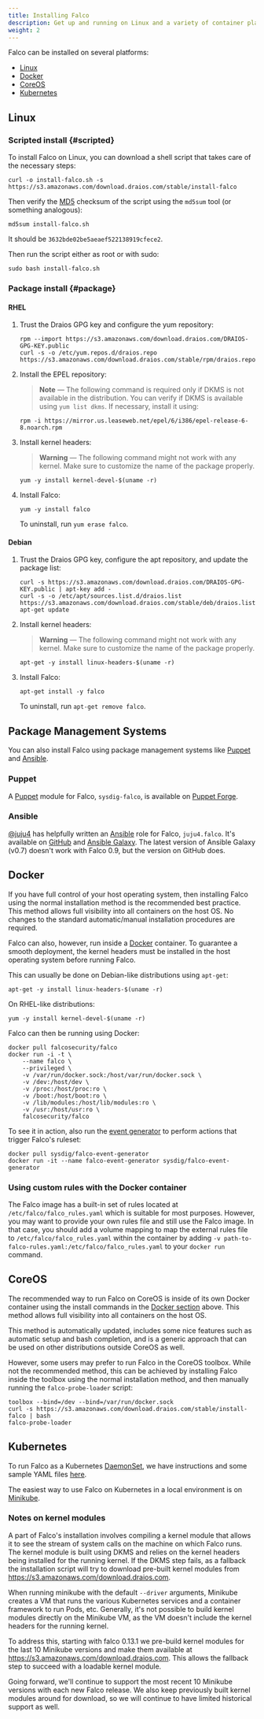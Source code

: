 ```yaml
---
title: Installing Falco
description: Get up and running on Linux and a variety of container platforms
weight: 2
---
```


Falco can be installed on several platforms:

* [Linux](#linux)
* [Docker](#docker)
* [CoreOS](#coreos)
* [Kubernetes](#kubernetes)

## Linux

### Scripted install {#scripted}

To install Falco on Linux, you can download a shell script that takes care of the necessary steps:

```shell
curl -o install-falco.sh -s https://s3.amazonaws.com/download.draios.com/stable/install-falco
```

Then verify the [MD5](https://en.wikipedia.org/wiki/MD5) checksum of the script using the `md5sum` tool (or something analogous):

```shell
md5sum install-falco.sh
```

It should be `3632bde02be5aeaef522138919cfece2`.

Then run the script either as root or with sudo:

```shell
sudo bash install-falco.sh
```

### Package install {#package}

#### RHEL

1. Trust the Draios GPG key and configure the yum repository:

    ```shell
    rpm --import https://s3.amazonaws.com/download.draios.com/DRAIOS-GPG-KEY.public
    curl -s -o /etc/yum.repos.d/draios.repo https://s3.amazonaws.com/download.draios.com/stable/rpm/draios.repo
    ```

1. Install the EPEL repository:

    > **Note** — The following command is required only if DKMS is not available in the distribution. You can verify if DKMS is available using `yum list dkms`. If necessary, install it using:

    ```shell
    rpm -i https://mirror.us.leaseweb.net/epel/6/i386/epel-release-6-8.noarch.rpm
    ```

1. Install kernel headers:

    > **Warning** — The following command might not work with any kernel. Make sure to customize the name of the package properly.

    ```shell
    yum -y install kernel-devel-$(uname -r)
    ```

1. Install Falco:

    ```shell
    yum -y install falco
    ```

    To uninstall, run `yum erase falco`.

#### Debian

1. Trust the Draios GPG key, configure the apt repository, and update the package list:

    ```shell
    curl -s https://s3.amazonaws.com/download.draios.com/DRAIOS-GPG-KEY.public | apt-key add -
    curl -s -o /etc/apt/sources.list.d/draios.list https://s3.amazonaws.com/download.draios.com/stable/deb/draios.list
    apt-get update
    ```

1. Install kernel headers:

    > **Warning** — The following command might not work with any kernel. Make sure to customize the name of the package properly.

    ```shell
    apt-get -y install linux-headers-$(uname -r)
    ```

1. Install Falco:

    ```shell
    apt-get install -y falco
    ```

    To uninstall, run `apt-get remove falco`.

## Package Management Systems

You can also install Falco using package management systems like [Puppet](#puppet) and [Ansible](#ansible).

### Puppet

A [Puppet](https://puppet.com/) module for Falco, `sysdig-falco`, is available on [Puppet Forge](https://forge.puppet.com/sysdig/falco/readme).

### Ansible

[@juju4](https://github.com/juju4/) has helpfully written an [Ansible](https://ansible.com) role for Falco, `juju4.falco`. It's available on [GitHub](https://github.com/juju4/ansible-falco/) and [Ansible Galaxy](https://galaxy.ansible.com/juju4/falco/). The latest version of Ansible Galaxy (v0.7) doesn't work with Falco 0.9, but the version on GitHub does.

## Docker

If you have full control of your host operating system, then installing Falco using the normal installation method is the recommended best practice. This method allows full visibility into all containers on the host OS. No changes to the standard automatic/manual installation procedures are required.

Falco can also, however, run inside a [Docker](https://docker.com) container. To guarantee a smooth deployment, the kernel headers must be installed in the host operating system before running Falco.

This can usually be done on Debian-like distributions using `apt-get`:

```shell
apt-get -y install linux-headers-$(uname -r)
```

On RHEL-like distributions:

```shell
yum -y install kernel-devel-$(uname -r)
```

Falco can then be running using Docker:

```shell
docker pull falcosecurity/falco
docker run -i -t \
    --name falco \
    --privileged \
    -v /var/run/docker.sock:/host/var/run/docker.sock \
    -v /dev:/host/dev \
    -v /proc:/host/proc:ro \
    -v /boot:/host/boot:ro \
    -v /lib/modules:/host/lib/modules:ro \
    -v /usr:/host/usr:ro \
    falcosecurity/falco
```

To see it in action, also run the [event generator](../event-sources/sample-events) to perform actions that trigger Falco's ruleset:

```shell
docker pull sysdig/falco-event-generator
docker run -it --name falco-event-generator sysdig/falco-event-generator
```

### Using custom rules with the Docker container

The Falco image has a built-in set of rules located at `/etc/falco/falco_rules.yaml` which is suitable for most purposes. However, you may want to provide your own rules file and still use the Falco image. In that case, you should add a volume mapping to map the external rules file to `/etc/falco/falco_rules.yaml` within the container by adding `-v path-to-falco-rules.yaml:/etc/falco/falco_rules.yaml` to your `docker run` command.

## CoreOS

The recommended way to run Falco on CoreOS is inside of its own Docker container using the install commands in the [Docker section](#docker) above. This method allows full visibility into all containers on the host OS.

This method is automatically updated, includes some nice features such as automatic setup and bash completion, and is a generic approach that can be used on other distributions outside CoreOS as well.

However, some users may prefer to run Falco in the CoreOS toolbox. While not the recommended method, this can be achieved by installing Falco inside the toolbox using the normal installation method, and then manually running the `falco-probe-loader` script:

```shell
toolbox --bind=/dev --bind=/var/run/docker.sock
curl -s https://s3.amazonaws.com/download.draios.com/stable/install-falco | bash
falco-probe-loader
```

## Kubernetes

To run Falco as a Kubernetes [DaemonSet](https://kubernetes.io/docs/concepts/workloads/controllers/daemonset/), we have instructions and some sample YAML files [here](https://github.com/falcosecurity/falco/tree/dev/integrations/k8s-using-daemonset).

The easiest way to use Falco on Kubernetes in a local environment is on [Minikube](https://kubernetes.io/docs/tutorials/hello-minikube/).

### Notes on kernel modules

A part of Falco's installation involves compiling a kernel module that allows it to see the stream of system calls on the machine on which Falco runs. The kernel module is built using DKMS and relies on the kernel headers being installed for the running kernel. If the DKMS step fails, as a fallback the installation script will try to download pre-built kernel modules from https://s3.amazonaws.com/download.draios.com.

When running minikube with the default `--driver` arguments, Minikube creates a VM that runs the various Kubernetes services and a container framework to run Pods, etc. Generally, it's not possible to build kernel modules directly on the Minikube VM, as the VM doesn't include the kernel headers for the running kernel.

To address this, starting with falco 0.13.1 we pre-build kernel modules for the last 10 Minikube versions and make them available at https://s3.amazonaws.com/download.draios.com. This allows the fallback step to succeed with a loadable kernel module.

Going forward, we'll continue to support the most recent 10 Minikube versions with each new Falco release. We also keep previously built kernel modules around for download, so we will continue to have limited historical support as well.
